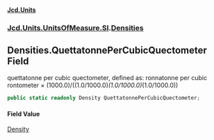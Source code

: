 #### [Jcd.Units](index.md 'index')
### [Jcd.Units.UnitsOfMeasure.SI](Jcd.Units.UnitsOfMeasure.SI.md 'Jcd.Units.UnitsOfMeasure.SI').[Densities](Densities.md 'Jcd.Units.UnitsOfMeasure.SI.Densities')

## Densities.QuettatonnePerCubicQuectometer Field

quettatonne per cubic quectometer, defined as: ronnatonne per cubic rontometer × (1000.0)/((1.0/1000.0)*(1.0/1000.0)*(1.0/1000.0))

```csharp
public static readonly Density QuettatonnePerCubicQuectometer;
```

#### Field Value
[Density](Density.md 'Jcd.Units.UnitTypes.Density')